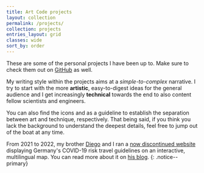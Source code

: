 ```yaml
---
title: Art Code projects
layout: collection
permalink: /projects/
collection: projects
entries_layout: grid
classes: wide
sort_by: order
---
```


These are some of the personal projects I have been up to. Make sure to check them out on
[GitHub]({{site.github.owner_url}}) as well.

My writing style within the projects aims at a _simple-to-complex_ narrative.
I try to start with
the more **artistic**, easy-to-digest ideas for the general audience and I get increasingly **technical**
towards the end to also
content fellow scientists and engineers.

You can also find the icons
<i class="fas fa-palette"></i> and
<i class="fas fa-laptop-code"></i>
as a guideline to establish the separation between art and technique, respectively.
That being said, if you think you lack the background to understand the deepest details,
feel free to jump out of the boat at any time.

<i class="fas fa-globe-europe"></i>
From 2021 to 2022, my brother [Diego](https://dieghernan.github.io/) and I
ran a [now discontinued website](https://dieghernan.github.io/corona-atlas.de/en) 
displaying Germany's COVID-19 risk travel guidelines on an interactive, multilingual map.
You can read more about it on [his blog](https://dieghernan.github.io/202203_Corona-timelapse/).
 {: .notice--primary}
